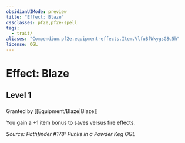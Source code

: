```yaml
---
obsidianUIMode: preview
title: "Effect: Blaze"
cssclasses: pf2e,pf2e-spell
tags:
  - trait/
aliases: "Compendium.pf2e.equipment-effects.Item.VlfuBfWkygsG8u5h"
license: OGL
---
```

# Effect: Blaze
## Level 1
### 






Granted by [[Equipment/Blaze|Blaze]]

You gain a +1 item bonus to saves versus fire effects.

*Source: Pathfinder #178: Punks in a Powder Keg*
*OGL*